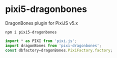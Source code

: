 # pixi5-dragonbones
DragonBones plugin for PixiJS v5.x

``
npm i pixi5-dragonbones
``
```javascript
import * as PIXI from 'pixi.js';
import dragonBones from 'pixi-dragonbones';
const dbfactory=dragonBones.PixiFactory.factory;
```

